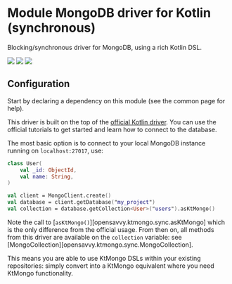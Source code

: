 # Module MongoDB driver for Kotlin (synchronous)

Blocking/synchronous driver for MongoDB, using a rich Kotlin DSL.

<a href="https://search.maven.org/search?q=g:%22dev.opensavvy.ktmongo%22%20AND%20a:%22driver-sync%22"><img src="https://img.shields.io/maven-central/v/dev.opensavvy.ktmongo/driver-sync.svg?label=Maven%20Central"></a>
<a href="https://opensavvy.dev/open-source/stability.html"><img src="https://badgen.net/static/Stability/experimental/purple"></a>
<a href="https://javadoc.io/doc/dev.opensavvy.ktmongo/driver-sync"><img src="https://badgen.net/static/Other%20versions/javadoc.io/blue"></a>

## Configuration

Start by declaring a dependency on this module (see the common page for help).

This driver is built on the top of the [official Kotlin driver](https://www.mongodb.com/docs/languages/kotlin/kotlin-sync-driver/current/). You can use the official tutorials to get started and learn how to connect to the database.

The most basic option is to connect to your local MongoDB instance running on `localhost:27017`, use:
```kotlin
class User(
	val _id: ObjectId,
	val name: String,
)

val client = MongoClient.create()
val database = client.getDatabase("my_project")
val collection = database.getCollection<User>("users").asKtMongo()
```

Note the call to [`asKtMongo()`][opensavvy.ktmongo.sync.asKtMongo] which is the only difference from the official usage.
From then on, all methods from this driver are available on the `collection` variable: see [MongoCollection][opensavvy.ktmongo.sync.MongoCollection].

This means you are able to use KtMongo DSLs within your existing repositories: simply convert into a KtMongo equivalent where you need KtMongo functionality.
